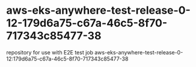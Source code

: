 # aws-eks-anywhere-test-release-0-12-179d6a75-c67a-46c5-8f70-717343c85477-38
repository for use with E2E test job aws-eks-anywhere-test-release-0-12:179d6a75-c67a-46c5-8f70-717343c85477-38
